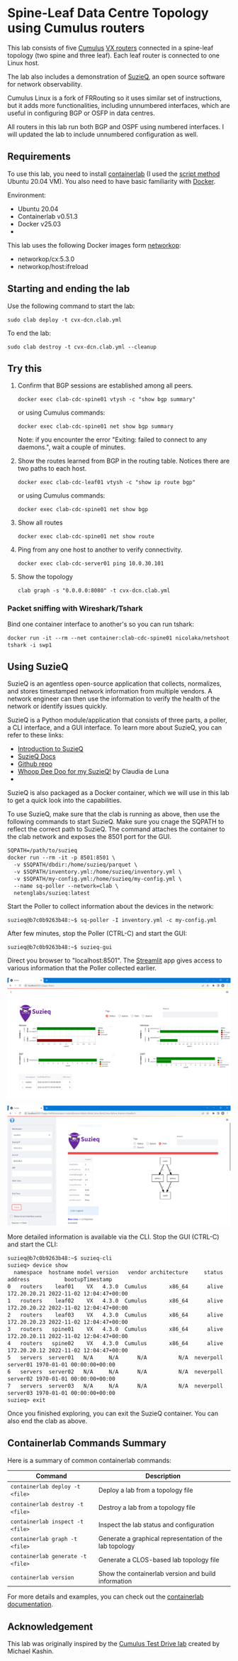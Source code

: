# Spine-Leaf Data Centre Topology using Cumulus routers

This lab consists of five [Cumulus](https://www.nvidia.com/en-us/networking/ethernet-switching/cumulus-linux/) [VX routers](https://docs.nvidia.com/networking-ethernet-software/cumulus-vx/) connected in a spine-leaf topology (two spine and three leaf). Each leaf router is connected to one Linux host.

The lab also includes a demonstration of [SuzieQ](https://www.stardustsystems.net/suzieq/), an open source software for network observability.  

Cumulus Linux is a fork of FRRouting so it uses similar set of instructions, but it adds more functionalities, including unnumbered interfaces, which are useful in configuring BGP or OSFP in data centres.

All routers in this lab run both BGP and OSPF using numbered interfaces. I will updated the lab to include unnumbered configuration as well.

<!--[Lab Topology](img/bgp_frr.png)-->



## Requirements

To use this lab, you need to install [containerlab](https://containerlab.srlinux.dev/) (I used the [script method](https://containerlab.srlinux.dev/install/#install-script) Ubuntu 20.04 VM). You also need to have basic familiarity with [Docker](https://www.docker.com/).

Environment:

- Ubuntu 20.04
- Containerlab v0.51.3
- Docker v25.03
- 
This lab uses the following Docker images form [networkop](https://hub.docker.com/u/networkop):

- networkop/cx:5.3.0
- networkop/host:ifreload

## Starting and ending the lab

Use the following command to start the lab:

```
sudo clab deploy -t cvx-dcn.clab.yml
```

To end the lab:

```
sudo clab destroy -t cvx-dcn.clab.yml --cleanup
```

## Try this

1. Confirm that BGP sessions are established among all peers.

   ```
   docker exec clab-cdc-spine01 vtysh -c "show bgp summary"
   ```

   or using Cumulus commands:

   ```
   docker exec clab-cdc-spine01 net show bgp summary
   ```

   Note: if you encounter the error "Exiting: failed to connect to any daemons.", wait a couple of minutes.

2. Show the routes learned from BGP in the routing table. Notices there are two paths to each host.

   ```
   docker exec clab-cdc-leaf01 vtysh -c "show ip route bgp"
   ```

   or using Cumulus commands:

   ```
   docker exec clab-cdc-spine01 net show bgp
   ```

3. Show all routes

   ```
   docker exec clab-cdc-spine01 net show route
   ```

3. Ping from any one host to another to verify connectivity.

    ```
    docker exec clab-cdc-server01 ping 10.0.30.101
    ```

4. Show the topology

   ```
   clab graph -s "0.0.0.0:8080" -t cvx-dcn.clab.yml
   ```

### Packet sniffing with Wireshark/Tshark

Bind one container interface to another's so you can run tshark:

```
docker run -it --rm --net container:clab-cdc-spine01 nicolaka/netshoot tshark -i swp1
```

## Using SuzieQ

SuzieQ is an agentless open-source application that collects, normalizes, and stores timestamped network information from multiple vendors. A network engineer can then use the information to verify the health of the network or identify issues quickly.

SuzieQ is a Python module/application that consists of three parts, a poller, a CLI interface, and a GUI interface. To learn more about SuzieQ,
you can refer to these links:

- [Introduction to SuzieQ](https://www.packetcoders.io/introduction-to-suzieq/)
- [SuzieQ Docs](https://suzieq.readthedocs.io/en/latest/)
- [Github repo](https://github.com/netenglabs/suzieq)
- [Whoop Dee Doo for my SuzieQ!](https://gratuitous-arp.net/fabric-like-visibility-to-your-network-with-suzieq/) by Claudia de Luna
-

SuzieQ is also packaged as a Docker container, which we will use in this lab to get a quick look into the capabilities.

To use SuzieQ, make sure that the clab is running as above, then use the following commands to start SuzieQ.
Make sure you cnage the SQPATH to reflect the correct path to SuzieQ. 
The command attaches the container to the clab network and exposes the 8501 port for the GUI.

```
SQPATH=/path/to/suzieq
docker run --rm -it -p 8501:8501 \
  -v $SQPATH/dbdir:/home/suzieq/parquet \
  -v $SQPATH/inventory.yml:/home/suzieq/inventory.yml \
  -v $SQPATH/my-config.yml:/home/suzieq/my-config.yml \
  --name sq-poller --network=clab \
  netenglabs/suzieq:latest
```


Start the Poller to collect information about the devices in the network:

```
suzieq@b7c0b9263b48:~$ sq-poller -I inventory.yml -c my-config.yml
```

After few minutes, stop the Poller (CTRL-C) and start the GUI:

```
suzieq@b7c0b9263b48:~$ suzieq-gui
```

Direct you browser to "localhost:8501". The [Streamlit](https://streamlit.io/) app gives access to various information that the Poller collected earlier.

![Status](img/suzieq_status.png)

![Path](img/suzieq_path.png)

More detailed information is available via the CLI. Stop the GUI (CTRL-C) and start the CLI:

```
suzieq@b7c0b9263b48:~$ suzieq-cli
suzieq> device show
  namespace  hostname model version   vendor architecture     status       address           bootupTimestamp
0   routers    leaf01    VX   4.3.0  Cumulus       x86_64      alive  172.20.20.21 2022-11-02 12:04:47+00:00
1   routers    leaf02    VX   4.3.0  Cumulus       x86_64      alive  172.20.20.22 2022-11-02 12:04:47+00:00
2   routers    leaf03    VX   4.3.0  Cumulus       x86_64      alive  172.20.20.23 2022-11-02 12:04:47+00:00
3   routers   spine01    VX   4.3.0  Cumulus       x86_64      alive  172.20.20.11 2022-11-02 12:04:47+00:00
4   routers   spine02    VX   4.3.0  Cumulus       x86_64      alive  172.20.20.12 2022-11-02 12:04:47+00:00
5   servers  server01   N/A     N/A      N/A          N/A  neverpoll      server01 1970-01-01 00:00:00+00:00
6   servers  server02   N/A     N/A      N/A          N/A  neverpoll      server02 1970-01-01 00:00:00+00:00
7   servers  server03   N/A     N/A      N/A          N/A  neverpoll      server03 1970-01-01 00:00:00+00:00
suzieq> exit
```

Once you finished exploring, you can exit the SuzieQ container. You can also end the clab as above.

## Containerlab Commands Summary

Here is a summary of common containerlab commands:

| Command | Description |
| --- | --- |
| `containerlab deploy -t <file>` | Deploy a lab from a topology file |
| `containerlab destroy -t <file>` | Destroy a lab from a topology file |
| `containerlab inspect -t <file>` | Inspect the lab status and configuration |
| `containerlab graph -t <file>` | Generate a graphical representation of the lab topology |
| `containerlab generate -t <file>` | Generate a CLOS-based lab topology file |
| `containerlab version` | Show the containerlab version and build information |

For more details and examples, you can check out the [containerlab documentation](https://containerlab.dev/cmd/deploy/).

## Acknowledgement

This lab was originally inspired by the [Cumulus Test Drive lab](https://clabs.netdevops.me/rs/cvx03/) created by Michael Kashin.
